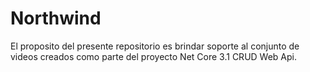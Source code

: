 # Northwind
El proposito del presente repositorio es brindar soporte al conjunto de videos creados como parte del proyecto Net Core 3.1 CRUD Web Api.
